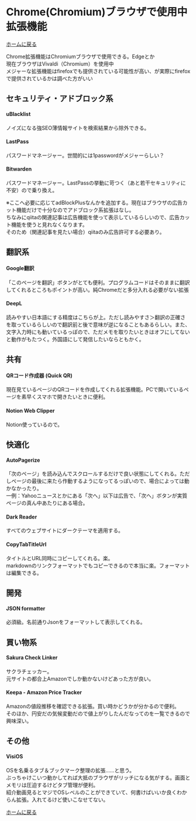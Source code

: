 # Chrome(Chromium)ブラウザで使用中拡張機能

[ホームに戻る](index.md)

Chrome拡張機能はChromiumブラウザで使用できる。Edgeとか  
現在ブラウザはVivaldi（Chromium）を使用中  
メジャーな拡張機能はfirefoxでも提供されている可能性が高い、が実際にfirefoxで提供されているかは調べた方がいい

## セキュリティ・アドブロック系
#### uBlacklist  
ノイズになる強SEO薄情報サイトを検索結果から除外できる。
#### LastPass  
パスワードマネージャー。世間的には1passwordがメジャーらしい？  
#### Bitwarden
パスワードマネージャー。LastPassの挙動に苛つく（あと若干セキュリティに不安）ので乗り換え。
  
※ここへ必要に応じてadBlockPlusなんかを追加する。現在はブラウザの広告カット機能だけで十分なのでアドブロック系拡張はなし。  
ちなみにqiitaの関連記事は広告機能を使って表示しているらしいので、広告カット機能を使うと見れなくなります。  
そのため（関連記事を見たい場合）qiitaのみ広告許可する必要あり。

## 翻訳系
#### Google翻訳  
「このページを翻訳」ボタンがとても便利。プログラムコードはそのままに翻訳してくれるところもポイントが高い。純Chromeだと多分入れる必要がない拡張
#### DeepL  
読みやすい日本語にする精度はこちらが上。ただし読みやすさ＞翻訳の正確さを取っているらしいので翻訳前と後で意味が逆になることもあるらしい。また、文字入力時にも動いているっぽので、ただメモを取りたいときはオフにしてないと動作がもたつく。外国語にして発信したいならともかく。

## 共有
#### QRコード作成器 (Quick QR)  
現在見ているページのQRコードを作成してくれる拡張機能。PCで開いているページを素早くスマホで開きたいときに便利。
#### Notion Web Clipper  
Notion使っているので。

## 快適化
#### AutoPagerize  
「次のページ」を読み込んでスクロールするだけで良い状態にしてくれる。ただしページの最後に来たら作動するようになってるっぽいので、場合によっては動かなかったり。  
一例：Yahooニュースとかにある「次へ」以下は広告で、「次へ」ボタンが実質ページの真ん中あたりにある場合。
#### Dark Reader  
すべてのウェブサイトにダークテーマを適用する。  
#### CopyTabTitleUrl
タイトルとURL同時にコピーしてくれる。楽。  
markdownのリンクフォーマットでもコピーできるので本当に楽。フォーマットは編集できる。

## 開発
#### JSON formatter  
必須級。名前通りJsonをフォーマットして表示してくれる。

## 買い物系
#### Sakura Check Linker
サクラチェッカー。  
元サイトの都合上Amazonでしか動かないけどあった方が良い。
#### Keepa - Amazon Price Tracker
Amazonの値段推移を確認できる拡張。買い時かどうかが分かるので便利。  
そのほか、円安だの気候変動だので値上がりしたんだなってのを一覧できるので興味深い。

## その他
#### VisiOS
OSを名乗るタブ＆ブックマーク整理の拡張……と思う。  
ぶっちゃけこいつ動かしてれば大抵のブラウザがリッチになる気がする。画面とメモリは圧迫するけどタブ管理が便利。  
紹介動画見るとマジでOSレベルのことができていて、何書けばいいか良くわからん拡張。入れてるけど使いこなせてない。  

[ホームに戻る](index.md)